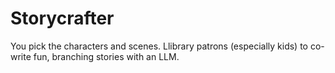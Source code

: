 # Storycrafter
You pick the characters and scenes. Llibrary patrons (especially kids) to co-write fun, branching stories with an LLM.
